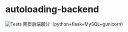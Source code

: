 # autoloading-backend
![Tests](https://github.com/EcustAutoControl2023/autoloading-backend/actions/workflows/python-app.yml/badge.svg)
网页后端部分（python+flask+MySQL+gunicorn）

